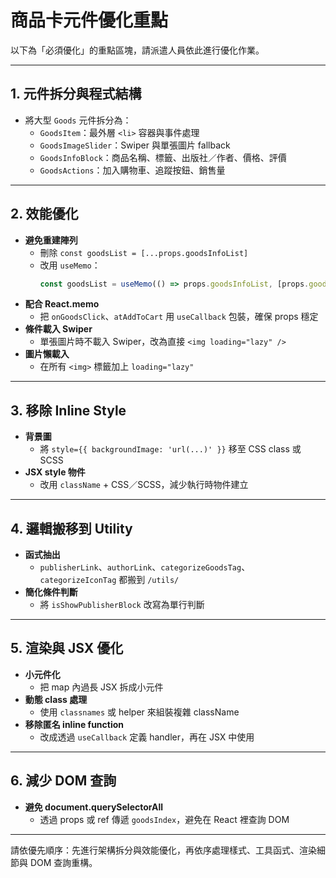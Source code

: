 
# 商品卡元件優化重點

以下為「必須優化」的重點區塊，請派遣人員依此進行優化作業。

---

## 1. 元件拆分與程式結構

- 將大型 `Goods` 元件拆分為：
  - `GoodsItem`：最外層 `<li>` 容器與事件處理
  - `GoodsImageSlider`：Swiper 與單張圖片 fallback
  - `GoodsInfoBlock`：商品名稱、標籤、出版社／作者、價格、評價
  - `GoodsActions`：加入購物車、追蹤按鈕、銷售量

---

## 2. 效能優化

- **避免重建陣列**  
  - 刪除 `const goodsList = [...props.goodsInfoList]`  
  - 改用 `useMemo`：  
    ```ts
    const goodsList = useMemo(() => props.goodsInfoList, [props.goodsInfoList])
    ```
- **配合 React.memo**  
  - 把 `onGoodsClick`、`atAddToCart` 用 `useCallback` 包裝，確保 props 穩定
- **條件載入 Swiper**  
  - 單張圖片時不載入 Swiper，改為直接 `<img loading="lazy" />`
- **圖片懶載入**  
  - 在所有 `<img>` 標籤加上 `loading="lazy"`

---

## 3. 移除 Inline Style

- **背景圖**  
  - 將 `style={{ backgroundImage: 'url(...)' }}` 移至 CSS class 或 SCSS
- **JSX style 物件**  
  - 改用 `className` + CSS／SCSS，減少執行時物件建立

---

## 4. 邏輯搬移到 Utility

- **函式抽出**  
  - `publisherLink`、`authorLink`、`categorizeGoodsTag`、`categorizeIconTag` 都搬到 `/utils/`  
- **簡化條件判斷**  
  - 將 `isShowPublisherBlock` 改寫為單行判斷

---

## 5. 渲染與 JSX 優化

- **小元件化**  
  - 把 map 內過長 JSX 拆成小元件
- **動態 class 處理**  
  - 使用 `classnames` 或 helper 來組裝複雜 className
- **移除匿名 inline function**  
  - 改成透過 `useCallback` 定義 handler，再在 JSX 中使用

---

## 6. 減少 DOM 查詢

- **避免 document.querySelectorAll**  
  - 透過 props 或 ref 傳遞 `goodsIndex`，避免在 React 裡查詢 DOM

---

請依優先順序：先進行架構拆分與效能優化，再依序處理樣式、工具函式、渲染細節與 DOM 查詢重構。
